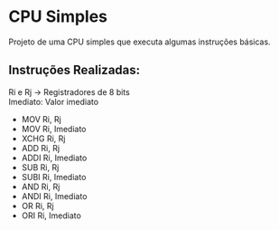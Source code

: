 # CPU Simples
Projeto de uma CPU simples que executa algumas instruções básicas.

## Instruções Realizadas:
Ri e Rj -> Registradores de 8 bits
<br>
Imediato: Valor imediato
- MOV Ri, Rj
- MOV Ri, Imediato
- XCHG Ri, Rj
- ADD Ri, Rj
- ADDI Ri, Imediato
- SUB Ri, Rj
- SUBI Ri, Imediato
- AND Ri, Rj
- ANDI Ri, Imediato
- OR Ri, Rj
- ORI Ri, Imediato
